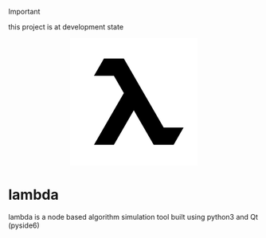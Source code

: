 > [!IMPORTANT]  
> this project is at development state

<p align="center">
  <img src="logo.png"/>  
</p>


# lambda
lambda is a node based algorithm simulation tool built using python3 and Qt (pyside6)

